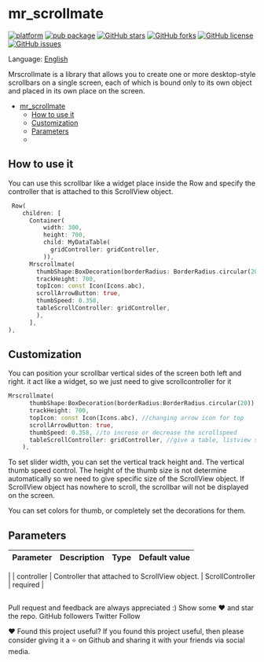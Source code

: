 # mr_scrollmate

[![platform](https://img.shields.io/badge/Platform-Flutter-02569B?logo=flutter)](https://flutter.dev) [![pub package](https://img.shields.io/pub/v/adaptive_scrollbar.svg)](https://pub.dev/packages/adaptive_scrollbar) [![GitHub stars](https://img.shields.io/github/stars/rulila52/adaptive-scrollbar)](https://github.com/rulila52/adaptive-scrollbar/stargazers) [![GitHub forks](https://img.shields.io/github/forks/rulila52/adaptive-scrollbar)](https://github.com/rulila52/adaptive-scrollbar/network)  [![GitHub license](https://img.shields.io/github/license/rulila52/adaptive-scrollbar)](https://github.com/rulila52/adaptive-scrollbar/blob/main/LICENSE)  [![GitHub issues](https://img.shields.io/github/issues/rulila52/adaptive-scrollbar)](https://github.com/rulila52/adaptive-scrollbar/issues)

Language: [English](README.md)

Mrscrollmate is a library that allows you to create one or more desktop-style
scrollbars on a single screen, each of which is bound only to its own object
and placed in its own place on the screen.

- [mr\_scrollmate](#mr_scrollmate)
  - [How to use it](#how-to-use-it)
  - [Customization](#customization)
  - [Parameters](#parameters)
  - [](#)

## How to use it

You can use this scrollbar like a widget place inside the Row and specify the controller that is attached to this ScrollView object.

```dart
 Row(
    children: [
      Container(
          width: 300,
          height: 700,
          child: MyDataTable(
            gridController: gridController,
          )),
      Mrscrollmate(
        thumbShape:BoxDecoration(borderRadius: BorderRadius.circular(20)),
        trackHeight: 700,
        topIcon: const Icon(Icons.abc),
        scrollArrowButton: true,
        thumbSpeed: 0.358,
        tableScrollController: gridController,
        ),
      ],
),
```

## Customization

You can position your scrollbar vertical sides of the screen both left and right. it act like a widget, so we just need to give scrollcontroller for it

```dart
Mrscrollmate(  
      thumbShape:BoxDecoration(borderRadius:BorderRadius.circular(20)),//thumbdecoration
      trackHeight: 700,
      topIcon: const Icon(Icons.abc), //changing arrow icon for top 
      scrollArrowButton: true,
      thumbSpeed: 0.358, //to increse or decrease the scrollspeed
      tableScrollController: gridController, //give a table, listview scrollcontrollers 
    ),

```

To set slider width, you can set the vertical track height and.
The vertical thumb speed control. The height of the thumb
size is not determine automatically so we need to give specific size of the ScrollView object.
If ScrollView object has nowhere to scroll, the scrollbar will not be displayed
on the screen.

You can set colors for thumb, or completely set
the decorations for them.

## Parameters

| Parameter                  | Description                                                                                                                                                          | Type                                                     | Default value                                                                                                                                                                         |
| -------------------------- | -------------------------------------------------------------------------------------------------------------------------------------------------------------------- | -------------------------------------------------------- | ------------------------------------------------------------------------------------------------------------------------------------------------------------------------------------- |
|
| controller                 | Controller that attached to ScrollView object.                                                                                                                       | ScrollController                                         | required                                                                                                                                                                              |


## 


Pull request and feedback are always appreciated :)
Show some ❤️ and star the repo.
GitHub followers Twitter Follow

❤️ Found this project useful?
If you found this project useful, then please consider giving it a ⭐ on Github and sharing it with your friends via social media.

